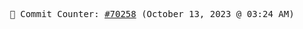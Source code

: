 <p align="center">
    <samp>
        📮 Commit Counter: <a href="https://github.com/Javascript-void0/Javascript-void0/commits/main">#70258</a> (October 13, 2023 @ 03:24 AM)
    </samp>
</p>